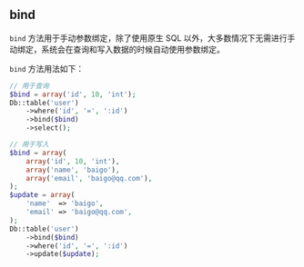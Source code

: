 ## bind

`bind` 方法用于手动参数绑定，除了使用原生 SQL 以外，大多数情况下无需进行手动绑定，系统会在查询和写入数据的时候自动使用参数绑定。

`bind` 方法用法如下：

``` php
// 用于查询
$bind = array('id', 10, 'int');
Db::table('user')
    ->where('id', '=', ':id')
    ->bind($bind)
    ->select();

// 用于写入
$bind = array(
    array('id', 10, 'int'),
    array('name', 'baigo'),
    array('email', 'baigo@qq.com'),
);
$update = array(
    'name'  => 'baigo',
    'email' => 'baigo@qq.com',
);
Db::table('user')
    ->bind($bind)
    ->where('id', '=', ':id')
    ->update($update);
```